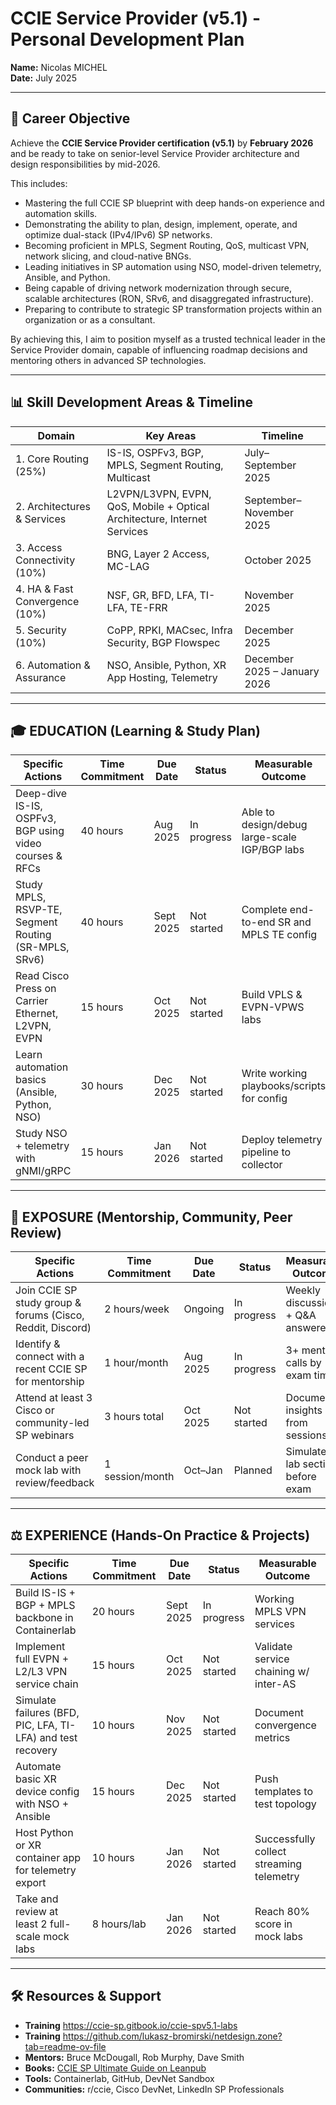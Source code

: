 # CCIE Service Provider (v5.1) - Personal Development Plan

**Name:** Nicolas MICHEL  
**Date:** July 2025  

---

## 🌟 Career Objective

Achieve the **CCIE Service Provider certification (v5.1)** by **February 2026** and be ready to take on senior-level Service Provider architecture and design responsibilities by mid-2026.

This includes:
- Mastering the full CCIE SP blueprint with deep hands-on experience and automation skills.
- Demonstrating the ability to plan, design, implement, operate, and optimize dual-stack (IPv4/IPv6) SP networks.
- Becoming proficient in MPLS, Segment Routing, QoS, multicast VPN, network slicing, and cloud-native BNGs.
- Leading initiatives in SP automation using NSO, model-driven telemetry, Ansible, and Python.
- Being capable of driving network modernization through secure, scalable architectures (RON, SRv6, and disaggregated infrastructure).
- Preparing to contribute to strategic SP transformation projects within an organization or as a consultant.

By achieving this, I aim to position myself as a trusted technical leader in the Service Provider domain, capable of influencing roadmap decisions and mentoring others in advanced SP technologies.

---

## 📊 Skill Development Areas & Timeline

| Domain                         | Key Areas                                                                 | Timeline                        |
|--------------------------------|---------------------------------------------------------------------------|---------------------------------|
| 1. Core Routing (25%)          | IS-IS, OSPFv3, BGP, MPLS, Segment Routing, Multicast                      | July–September 2025            |
| 2. Architectures & Services    | L2VPN/L3VPN, EVPN, QoS, Mobile + Optical Architecture, Internet Services | September–November 2025        |
| 3. Access Connectivity (10%)   | BNG, Layer 2 Access, MC-LAG                                               | October 2025                   |
| 4. HA & Fast Convergence (10%) | NSF, GR, BFD, LFA, TI-LFA, TE-FRR                                         | November 2025                  |
| 5. Security (10%)              | CoPP, RPKI, MACsec, Infra Security, BGP Flowspec                          | December 2025                  |
| 6. Automation & Assurance      | NSO, Ansible, Python, XR App Hosting, Telemetry                           | December 2025 – January 2026   |

---

## 🎓 EDUCATION (Learning & Study Plan)

| Specific Actions                                              | Time Commitment | Due Date   | Status       | Measurable Outcome                           |
|---------------------------------------------------------------|-----------------|------------|--------------|----------------------------------------------|
| Deep-dive IS-IS, OSPFv3, BGP using video courses & RFCs       | 40 hours        | Aug 2025   | In progress  | Able to design/debug large-scale IGP/BGP labs |
| Study MPLS, RSVP-TE, Segment Routing (SR-MPLS, SRv6)          | 40 hours        | Sept 2025  | Not started  | Complete end-to-end SR and MPLS TE config    |
| Read Cisco Press on Carrier Ethernet, L2VPN, EVPN             | 15 hours        | Oct 2025   | Not started  | Build VPLS & EVPN-VPWS labs                  |
| Learn automation basics (Ansible, Python, NSO)                | 30 hours        | Dec 2025   | Not started  | Write working playbooks/scripts for config   |
| Study NSO + telemetry with gNMI/gRPC                          | 15 hours        | Jan 2026   | Not started  | Deploy telemetry pipeline to collector       |

---

## 🤝 EXPOSURE (Mentorship, Community, Peer Review)

| Specific Actions                                              | Time Commitment | Due Date     | Status       | Measurable Outcome                      |
|---------------------------------------------------------------|-----------------|--------------|--------------|-----------------------------------------|
| Join CCIE SP study group & forums (Cisco, Reddit, Discord)   | 2 hours/week    | Ongoing      | In progress  | Weekly discussions + Q&A answered       |
| Identify & connect with a recent CCIE SP for mentorship       | 1 hour/month    | Aug 2025     | In progress  | 3+ mentor calls by exam time            |
| Attend at least 3 Cisco or community-led SP webinars          | 3 hours total   | Oct 2025     | Not started  | Document insights from sessions         |
| Conduct a peer mock lab with review/feedback                  | 1 session/month | Oct–Jan      | Planned      | Simulate 3 lab sections before exam     |

---

## ⚖️ EXPERIENCE (Hands-On Practice & Projects)

| Specific Actions                                              | Time Commitment | Due Date   | Status       | Measurable Outcome                           |
|---------------------------------------------------------------|-----------------|------------|--------------|----------------------------------------------|
| Build IS-IS + BGP + MPLS backbone in Containerlab             | 20 hours        | Sept 2025  | In progress  | Working MPLS VPN services                   |
| Implement full EVPN + L2/L3 VPN service chain                 | 15 hours        | Oct 2025   | Not started  | Validate service chaining w/ inter-AS       |
| Simulate failures (BFD, PIC, LFA, TI-LFA) and test recovery   | 10 hours        | Nov 2025   | Not started  | Document convergence metrics                |
| Automate basic XR device config with NSO + Ansible            | 15 hours        | Dec 2025   | Not started  | Push templates to test topology             |
| Host Python or XR container app for telemetry export          | 10 hours        | Jan 2026   | Not started  | Successfully collect streaming telemetry    |
| Take and review at least 2 full-scale mock labs               | 8 hours/lab     | Jan 2026   | Not started  | Reach 80% score in mock labs                |

---

## 🛠️ Resources & Support

- **Training** https://ccie-sp.gitbook.io/ccie-spv5.1-labs
- **Training** https://github.com/lukasz-bromirski/netdesign.zone?tab=readme-ov-file
- **Mentors:** Bruce McDougall, Rob Murphy, Dave Smith  
- **Books:** [CCIE SP Ultimate Guide on Leanpub](https://leanpub.com/b/cciespultimate)  
- **Tools:** Containerlab, GitHub, DevNet Sandbox  
- **Communities:** r/ccie, Cisco DevNet, LinkedIn SP Professionals  